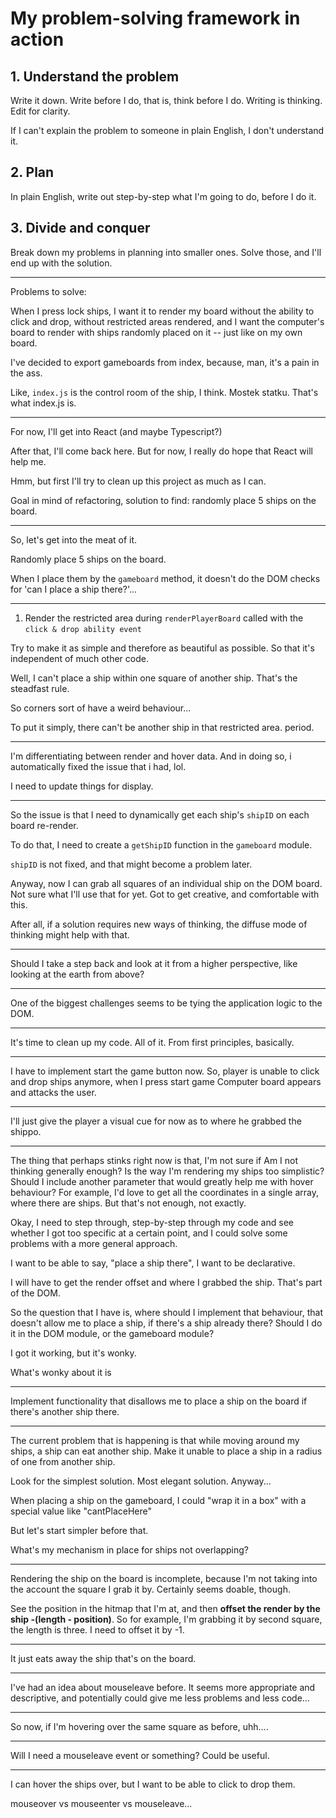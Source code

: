 # My problem-solving framework in action

## 1. Understand the problem

Write it down. Write before I do, that is, think before I do. Writing is thinking. Edit for clarity.

If I can't explain the problem to someone in plain English, I don't understand it.

## 2. Plan

In plain English, write out step-by-step what I'm going to do,
before I do it.

## 3. Divide and conquer

Break down my problems in planning into smaller ones.
Solve those, and I'll end up with the solution.

---

Problems to solve:

When I press lock ships, I want it to render my board without the ability to click and drop, without restricted areas rendered,
and I want the computer's board to render with ships randomly placed on it -- just like on my own board.

I've decided to export gameboards from index, because, man, it's a pain in the ass.

Like, `index.js` is the control room of the ship, I think. Mostek statku. That's what index.js is.

---

For now, I'll get into React (and maybe Typescript?)

After that, I'll come back here. But for now, I really do hope that React will help me.

Hmm, but first I'll try to clean up this project as much as I can.

Goal in mind of refactoring, solution to find: randomly place 5 ships on the board.

---

So, let's get into the meat of it.

Randomly place 5 ships on the board.

When I place them by the `gameboard` method, it doesn't do the DOM checks for 'can I place a ship there?'...

---

1. Render the restricted area during `renderPlayerBoard` called with the `click & drop ability event`

Try to make it as simple and therefore as beautiful as possible. So that it's independent of much other code.

Well, I can't place a ship within one square of another ship. That's the steadfast rule.

So corners sort of have a weird behaviour...

To put it simply, there can't be another ship in that restricted area. period.

---

I'm differentiating between render and hover data.
And in doing so, i automatically fixed the issue that i had, lol.

I need to update things for display.

---

So the issue is that I need to dynamically get each ship's `shipID` on each board re-render.

To do that, I need to create a `getShipID` function in the `gameboard` module.

`shipID` is not fixed, and that might become a problem later.

Anyway, now I can grab all squares of an individual ship on the DOM board.
Not sure what I'll use that for yet. Got to get creative, and comfortable with this.

After all, if a solution requires new ways of thinking, the diffuse mode of thinking might help with that.

---

Should I take a step back and look at it from a higher perspective, like looking at the earth from above?

---

One of the biggest challenges seems to be tying the application logic to the DOM.

---

It's time to clean up my code. All of it. From first principles, basically.

---

I have to implement start the game button now.
So, player is unable to click and drop ships anymore, when I press start game
Computer board appears and attacks the user.

---

I'll just give the player a visual cue for now as to where he grabbed the shippo.

---

The thing that perhaps stinks right now is that,
I'm not sure if
Am I not thinking generally enough?
Is the way I'm rendering my ships too simplistic?
Should I include another parameter that would greatly help me with hover behaviour?
For example, I'd love to get all the coordinates in a single array, where there are ships.
But that's not enough, not exactly.

Okay, I need to step through, step-by-step through my code and see whether I got too specific at a certain point, and I could solve some problems with a more general approach.

I want to be able to say, "place a ship there", I want to be declarative.

I will have to get the render offset and where I grabbed the ship. That's part of the DOM.

So the question that I have is, where should I implement that behaviour, that doesn't allow me to place a ship, if there's a ship already there? Should I do it in the DOM module, or the gameboard module?

I got it working, but it's wonky.

What's wonky about it is

---

Implement functionality that disallows me to place a ship on the board if there's another ship there.

---

The current problem that is happening is that while moving around my ships, a ship can eat another ship.
Make it unable to place a ship in a radius of one from another ship.

Look for the simplest solution. Most elegant solution. Anyway...

When placing a ship on the gameboard, I could "wrap it in a box" with a special value like "cantPlaceHere"

But let's start simpler before that.

What's my mechanism in place for ships not overlapping?

---

Rendering the ship on the board is incomplete, because I'm not taking into the account the square I grab it by. Certainly seems doable, though.

See the position in the hitmap that I'm at, and then **offset the render by the ship -(length - position)**.
So for example, I'm grabbing it by second square, the length is three.
I need to offset it by -1.

---

It just eats away the ship that's on the board.

---

I've had an idea about mouseleave before. It seems more appropriate and descriptive, and potentially could give me less problems and less code...

---

So now, if I'm hovering over the same square as before, uhh....

---

Will I need a mouseleave event or something? Could be useful.

---

I can hover the ships over, but I want to be able to click to drop them.

mouseover vs mouseenter vs mouseleave...
